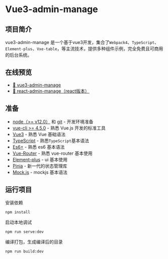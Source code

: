# Vue3-admin-manage

## 项目简介

vue3-admin-manage 是一个基于vue3开发，集合了`Webpack4`、`TypeScript`、`Element-plus`、`Vxe-table`，等主流技术，提供多种组件示例，完全免费且可商用的后台系统。

## 在线预览

- [🎉 vue3-admin-manage](http://vue.lubaojun.com/)
- [🎉 react-admin-manage（react版本）](http://react.lubaojun.com)

## 准备

- [node（>= v12.0）](http://nodejs.org/) 和 [git](https://git-scm.com/) - 开发环境准备
- [vue-cli >= 4.5.0](https://cli.vuejs.org/) - 熟悉 Vue.js 开发的标准工具
- [Vue3](https://v3.vuejs.org/) - 熟悉 Vue 基础语法
- [TypeScript](https://www.typescriptlang.org/) - 熟悉`TypeScript`基本语法
- [Es6+](http://es6.ruanyifeng.com/) - 熟悉 es6 基本语法
- [Vue-Router](https://router.vuejs.org/) - 熟悉 vue-router 基本使用
- [Element-plus](https://element-plus.gitee.io/) - ui 基本使用
- [Pinia](https://pinia.vuejs.org/) - 新一代的状态管理库
- [Mock.js](https://github.com/nuysoft/Mock) - mockjs 基本语法

## 运行项目

安装依赖

```
npm install
```

启动本地调试

```
npm run serve:dev
```

编译打包，生成编译后的目录

```
npm run build:dev
```
